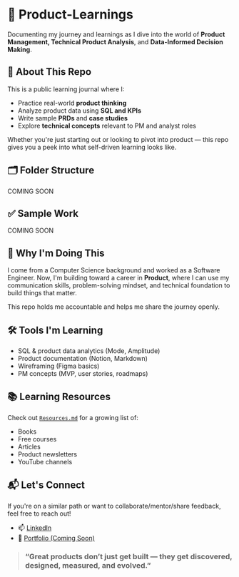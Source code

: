 # 📘 Product-Learnings

Documenting my journey and learnings as I dive into the world of **Product Management, Technical Product Analysis**, and **Data-Informed Decision Making**.

## 🧭 About This Repo

This is a public learning journal where I:

- Practice real-world **product thinking**
- Analyze product data using **SQL and KPIs**
- Write sample **PRDs** and **case studies**
- Explore **technical concepts** relevant to PM and analyst roles

Whether you're just starting out or looking to pivot into product — this repo gives you a peek into what self-driven learning looks like.

## 🗂️ Folder Structure

COMING SOON

## ✅ Sample Work

COMING SOON

## 🎯 Why I'm Doing This

I come from a Computer Science background and worked as a Software Engineer. Now, I'm building toward a career in **Product**, where I can use my communication skills, problem-solving mindset, and technical foundation to build things that matter.

This repo holds me accountable and helps me share the journey openly.


## 🛠️ Tools I'm Learning

- SQL & product data analytics (Mode, Amplitude)
- Product documentation (Notion, Markdown)
- Wireframing (Figma basics)
- PM concepts (MVP, user stories, roadmaps)


## 📚 Learning Resources

Check out [`Resources.md`](./Resources.md) for a growing list of:
- Books
- Free courses
- Articles
- Product newsletters
- YouTube channels


## 📬 Let's Connect

If you're on a similar path or want to collaborate/mentor/share feedback, feel free to reach out!

- 📫 [LinkedIn](https://www.linkedin.com/in/tejaswini-v-b91602187/)
- 🧠 [Portfolio (Coming Soon)](https://github.com/tejaswini-v5)


> ### “Great products don’t just get built — they get discovered, designed, measured, and evolved.”

